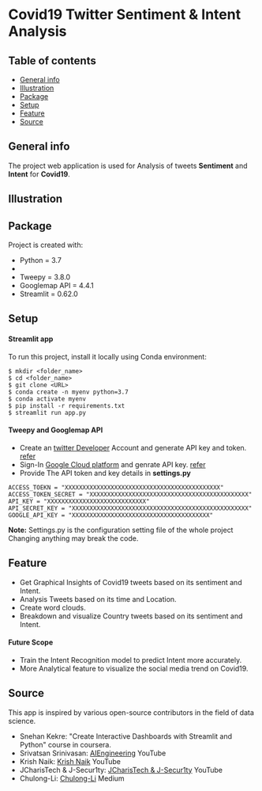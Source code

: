 # Covid19 Twitter Sentiment & Intent Analysis

## Table of contents
* [General info](#general-info)
* [Illustration](#illustration)
* [Package](#package)
* [Setup](#setup)
* [Feature](#feature)
* [Source](#source)

## General info
The project web application is used for Analysis of tweets **Sentiment** and **Intent** for **Covid19**.

## Illustration

## Package
Project is created with:
* Python = 3.7
* 
* Tweepy = 3.8.0
* Googlemap API = 4.4.1
* Streamlit = 0.62.0
   
## Setup

#### Streamlit app
To run this project, install it locally using Conda environment:

```
$ mkdir <folder_name>
$ cd <folder_name>
$ git clone <URL>
$ conda create -n myenv python=3.7
$ conda activate myenv
$ pip install -r requirements.txt
$ streamlit run app.py
```

#### Tweepy and Googlemap API 
* Create an [twitter Developer](https://developer.twitter.com/en/apps) Account and generate API key and token. [refer](https://www.youtube.com/watch?v=vlvtqp44xoQ) 
* Sign-In [Google Cloud platform](https://cloud.google.com/) and genrate API key. [refer](https://www.youtube.com/watch?v=1JNwpp5L4vM)
* Provide The API token and key details in **settings.py**

```
ACCESS_TOEKN = "XXXXXXXXXXXXXXXXXXXXXXXXXXXXXXXXXXXXXXXXXXXX"
ACCESS_TOKEN_SECRET = "XXXXXXXXXXXXXXXXXXXXXXXXXXXXXXXXXXXXXXXXXXXXX"
API_KEY = "XXXXXXXXXXXXXXXXXXXXXXXXXXXX"
API_SECRET_KEY = "XXXXXXXXXXXXXXXXXXXXXXXXXXXXXXXXXXXXXXXXXXXXXXXXXX"
GOOGLE_API_KEY = "XXXXXXXXXXXXXXXXXXXXXXXXXXXXXXXXXXXXXXX"
```
**Note:**
Settings.py is the configuration setting file of the whole project Changing anything may break the code.

## Feature
* Get Graphical Insights of Covid19 tweets based on its sentiment and Intent.
* Analysis Tweets based on its time and Location.
* Create word clouds.
* Breakdown and visualize Country tweets based on its sentiment and Intent.

#### Future Scope
* Train the Intent Recognition model to predict Intent more accurately.
* More Analytical feature to visualize the social media trend on Covid19.

## Source
This app is inspired by various open-source contributors in the field of data science.
* Snehan Kekre: "Create Interactive Dashboards with Streamlit and Python" course in coursera.
* Srivatsan Srinivasan: [AIEngineering](https://www.youtube.com/channel/UCwBs8TLOogwyGd0GxHCp-Dw) YouTube
* Krish Naik: [Krish Naik](https://www.youtube.com/user/krishnaik06) YouTube
* JCharisTech & J-Secur1ty: [JCharisTech & J-Secur1ty](https://www.youtube.com/channel/UC2wMHF4HBkTMGLsvZAIWzRg) YouTube
* Chulong-Li: [Chulong-Li](https://medium.com/@ChulongLi) Medium